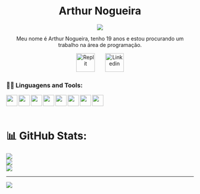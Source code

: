 <h1 align="center">Arthur Nogueira</h1>
<link rel="stylesheet" href="https://cdn.jsdelivr.net/gh/devicons/devicon@v2.15.1/devicon.min.css">

<p align="center">
  <!-- Typing SVG by DenverCoder1 - https://github.com/DenverCoder1/readme-typing-svg -->
  <a>
    <img src="https://readme-typing-svg.demolab.com/?lines=Programador%20Júnior;Experiências%20com:;Python,%20CSharp,%20HTML/CSS/JS,%20C.&font=Fira%20Code&center=true&width=455&height=45&color=ff6e96&vCenter=false&pause=300&size=22" /></a>
</p>


<p align="center" padding-right="10px"> Meu nome é Arthur Nogueira, tenho 19 anos e estou procurando um trabalho na área de programação. </p>
<p align="center">
  <a href="https://replit.com/@NogueiraArthur"><img width="50px" padding-right="10px" alt="Replit" title="Replit" src="https://storage.googleapis.com/replit/images/1695677448083_04a9896f890b965926ea49455992e033.png" /></a>
  &#8287;&#8287;&#8287;&#8287;&#8287;
  <a href="https://www.linkedin.com/in/arthur-nogueira-98735b236/" target="blank"><img src="https://cdn.jsdelivr.net/gh/devicons/devicon/icons/linkedin/linkedin-original.svg"" alt="Linkedin" title="Linkedin" height="50" width="50"/></a>
</p>

<h3 align="left">👨‍💻 Linguagens and Tools:</h3>
<p align="left">  
    <img align="left" width="30px" padding-right="10px" src="https://seeklogo.com/images/U/unity-logo-988A22E703-seeklogo.com.png" />
    <img align="left" width="30px" padding-right="10px" src="https://cdn.jsdelivr.net/gh/devicons/devicon/icons/python/python-original.svg" />
    <img align="left" width="30px" padding-right="10px" src="https://cdn.jsdelivr.net/gh/devicons/devicon/icons/csharp/csharp-plain.svg" />
    <img align="left" width="30px" padding-right="10px" src="https://cdn.jsdelivr.net/gh/devicons/devicon/icons/html5/html5-original.svg" />
    <img align="left" width="30px" padding-right="10px" src="https://cdn.jsdelivr.net/gh/devicons/devicon/icons/css3/css3-plain.svg" />
    <img align="left" width="30px" padding-right="10px" src="https://cdn.jsdelivr.net/gh/devicons/devicon/icons/javascript/javascript-original.svg" />
    <img align="left" width="30px" padding-right="10px" src="https://cdn.jsdelivr.net/gh/devicons/devicon/icons/c/c-plain.svg" />
    <img align="left" width="30px" padding-right="10px" src="https://cdn.jsdelivr.net/gh/devicons/devicon/icons/git/git-original.svg" />

    
</p>
<br>
<br>
<br>
    

# 📊 GitHub Stats:
![](https://github-readme-stats.vercel.app/api?username=NogueiraArthur&theme=dracula&hide_border=true&include_all_commits=false&count_private=false)<br/>
![](https://github-readme-streak-stats.herokuapp.com/?user=NogueiraArthur&theme=dracula&hide_border=true)<br/>
![](https://github-readme-stats.vercel.app/api/top-langs/?username=NogueiraArthur&theme=dracula&hide_border=true&include_all_commits=false&count_private=false&layout=compact)

---
[![](https://visitcount.itsvg.in/api?id=NogueiraArthur&icon=0&color=0)](https://visitcount.itsvg.in)

<!-- Proudly created with GPRM ( https://gprm.itsvg.in ) -->


